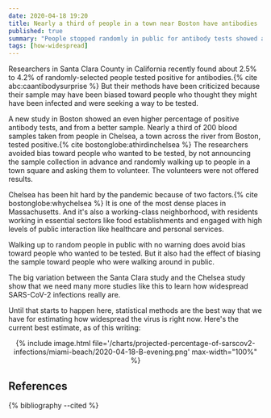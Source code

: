 ```yaml
---
date: 2020-04-18 19:20
title: Nearly a third of people in a town near Boston have antibodies
published: true
summary: "People stopped randomly in public for antibody tests showed a surprising infection proportion."
tags: [how-widespread]
---
```


Researchers in Santa Clara County in California recently found about 2.5% to 4.2% of randomly-selected people tested positive for antibodies.{% cite abc:caantibodysurprise %}  But their methods have been criticized because their sample may have been biased toward people who thought they might have been infected and were seeking a way to be tested.

A new study in Boston showed an even higher percentage of positive antibody tests, and from a better sample.  Nearly a third of 200 blood samples taken from people in Chelsea, a town across the river from Boston, tested positive.{% cite bostonglobe:athirdinchelsea %}  The researchers avoided bias toward people who wanted to be tested, by not announcing the sample collection in advance and randomly walking up to people in a town square and asking them to volunteer.  The volunteers were not offered results.

Chelsea has been hit hard by the pandemic because of two factors.{% cite bostonglobe:whychelsea %}  It is one of the most dense places in Massachusetts.  And it's also a working-class neighborhood, with residents working in essential sectors like food establishments and engaged with high levels of public interaction like healthcare and personal services.

Walking up to random people in public with no warning does avoid bias toward people who wanted to be tested.  But it also had the effect of biasing the sample toward people who were walking around in public.

The big variation between the Santa Clara study and the Chelsea study show that we need many more studies like this to learn how widespread SARS-CoV-2 infections really are.

Until that starts to happen here, statistical methods are the best way that we have for estimating how widespread the virus is right now.  Here's the current best estimate, as of this writing:

<p>
<center>
{% include image.html file='/charts/projected-percentage-of-sarscov2-infections/miami-beach/2020-04-18-B-evening.png' max-width="100%" %}
</center>
</p>

<h2>References</h2>

{% bibliography --cited %}

